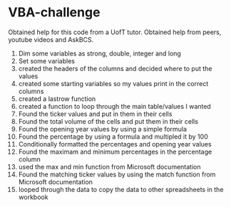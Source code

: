 # VBA-challenge
Obtained help for this code from a UofT tutor. 
Obtained help from peers, youtube videos and AskBCS.

1. Dim some variables as strong, double, integer and long
3. Set some variables
4. created the headers of the columns and decided where to put the values
5. created some starting variables so my values print in the correct columns
6. created a lastrow function
7. created a function to loop through the main table/values I wanted
8. Found the ticker values and put in them in their cells
9. Found the total volume of the cells and put them in their cells
10.  Found the opening year values by using a simple formula
11. Found the percentage by using a formula and multipled it by 100
12. Conditionally formatted the percentages and opening year values
13. Found the maximam and minimum percentages in the percentage column
14. used the max and min function from Microsoft documentation
15. Found the matching ticker values by using the match function from Microsoft documentation
16. looped through the data to copy the data to other spreadsheets in the workbook
